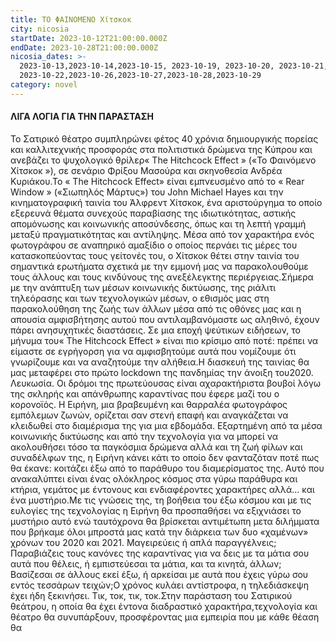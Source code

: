 ```yaml
---
title: ΤΟ ΦΑΙΝΟΜΕΝΟ Χίτσκοκ
city: nicosia
startDate: 2023-10-12T21:00:00.000Z
endDate: 2023-10-28T21:00:00.000Z
nicosia_dates: >-
  2023-10-13,2023-10-14,2023-10-15, 2023-10-19, 2023-10-20, 2023-10-21,
  2023-10-22,2023-10-26,2023-10-27,2023-10-28,2023-10-29
category: novel
---
```


#### ΛΙΓΑ ΛΟΓΙΑ ΓΙΑ ΤΗΝ ΠΑΡΑΣΤΑΣΗ

Το Σατιρικό θέατρο	συμπληρώνει φέτος 40 χρόνια δημιουργικής πορείας και καλλιτεχνικής προσφοράς στα πολιτιστικά δρώμενα της Κύπρου και ανεβάζει	το ψυχολογικό θρίλερ« The Hitchcock	Effect » («Το Φαινόμενο Χίτσκοκ	»), σε σενάριο Φρίξου Μασούρα και σκηνοθεσία Ανδρέα Κυριάκου.Το « The Hitchcock	Effect» είναι εμπνευσμένο	από το « Rear Window » («Σιωπηλός Μάρτυς»)	του Jοhn Michael Hayes και την κινηματογραφική ταινία του Άλφρεντ Χίτσκοκ, ένα αριστούργημα το οποίο εξερευνά θέματα συνεχούς παραβίασης της ιδιωτικότητας, αστικής απομόνωσης	και κοινωνικής	αποσύνδεσης,	όπως και τη λεπτή γραμμή	μεταξύ πραγματικότητας και αντίληψης. Μέσα από τον χαρακτήρα ενός φωτογράφου σε αναπηρικό αμαξίδιο ο οποίος περνάει τις μέρες του κατασκοπεύοντας τους γείτονές του, ο Χίτσκοκ θέτει στην ταινία του σημαντικά ερωτήματα σχετικά με την εμμονή μας να παρακολουθούμε τους άλλους και τους κινδύνους της ανεξέλεγκτης περιέργειας.Σήμερα με την ανάπτυξη των μέσων κοινωνικής δικτύωσης, της ριάλιτι τηλεόρασης και των τεχνολογικών μέσων, ο εθισμός μας στη παρακολούθηση της ζωής των άλλων μέσα από τις οθόνες μας και η απουσία αμφισβήτησης αυτού που αντιλαμβανόμαστε ως αληθινό, έχουν πάρει ανησυχητικές διαστάσεις. Σε μια εποχή ψεύτικων ειδήσεων, το μήνυμα του« The Hitchcock	Effect » είναι πιο κρίσιμο από ποτέ: πρέπει να είμαστε σε εγρήγορση για να αμφισβητούμε αυτά που νομίζουμε ότι γνωρίζουμε και να αναζητούμε την αλήθεια.Η διασκευή της ταινίας θα μας μεταφέρει στο πρώτο lockdown της πανδημίας την άνοιξη του2020. Λευκωσία.	Οι δρόμοι της πρωτεύουσας είναι αχαρακτήριστα βουβοί λόγω της σκληρής και απάνθρωπης καραντίνας που έφερε μαζί του ο κορονοϊός. Η Ειρήνη, μια βραβευμένη και θαρραλέα φωτογράφος εμπόλεμων ζωνών, ορίζεται σαν στενή επαφή και αναγκάζεται να κλειδωθεί	στο διαμέρισμα	της για μια εβδομάδα.	Εξαρτημένη	από τα μέσα κοινωνικής δικτύωσης	και από την τεχνολογία	για να μπορεί να ακολουθήσει	τόσο τα παγκόσμια δρώμενα αλλά και τη ζωή φίλων και συναδέλφων της, η Ειρήνη κάνει κάτι το οποίο δεν φανταζόταν ποτέ πως θα έκανε: κοιτάζει έξω από το παράθυρο του διαμερίσματος της. Αυτό που ανακαλύπτει είναι ένας ολόκληρος κόσμος στα γύρω παράθυρα και κτήρια, γεμάτος με έντονους και ενδιαφέροντες χαρακτήρες αλλά… και ένα μυστήριο.Με τις γνώσεις της, τη βοήθεια του έξω κόσμου και με τις ευλογίες της τεχνολογίας η Ειρήνη θα προσπαθήσει να εξιχνιάσει το μυστήριο αυτό ενώ ταυτόχρονα θα βρίσκεται αντιμέτωπη μετα διλήμματα που βρήκαμε όλοι μπροστά μας κατά την διάρκεια των δυο «χαμένων» χρόνων του 2020 και 2021. Μαγειρεύεις	ή απλά παραγγέλνεις;	Παραβιάζεις	τους κανόνες	της καραντίνας για να δεις με τα μάτια σου αυτά που θέλεις, ή εμπιστεύεσαι τα μάτια, και τα κινητά, άλλων; Βασίζεσαι σε άλλους εκεί έξω, ή αρκείσαι με αυτά που έχεις γύρω σου εντός τεσσάρων	τειχών;Ο χρόνος κυλάει αντίστροφα,	η τηλεδιάσκεψη	έχει ήδη ξεκινήσει.	Τικ, τοκ, τικ, τοκ.Στην παράσταση του Σατιρικού θεάτρου, η οποία θα έχει έντονα διαδραστικό χαρακτήρα,τεχνολογία και θέατρο θα συνυπάρξουν, προσφέροντας μια εμπειρία που με κάθε θέαση θα
